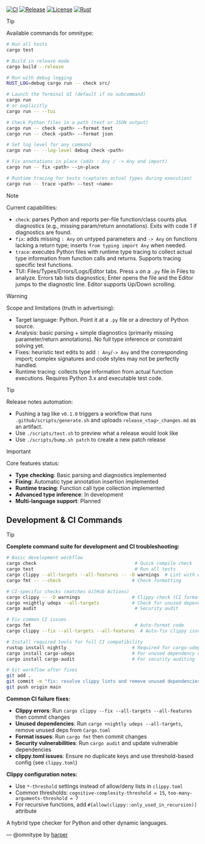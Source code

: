 [![CI](https://github.com/bniladridas/omnitype/workflows/CI/badge.svg)](https://github.com/bniladridas/omnitype/actions)
[![Release](https://github.com/bniladridas/omnitype/actions/workflows/release.yml/badge.svg)](https://github.com/bniladridas/omnitype/actions/workflows/release.yml)
[![License](https://img.shields.io/badge/license-Apache%202.0-blue.svg)](LICENSE)
[![Rust](https://img.shields.io/badge/rust-1.89%2B-orange.svg)](https://www.rust-lang.org)

> [!TIP]
> Available commands for omnitype:
> ```bash
> # Run all tests
> cargo test
> 
> # Build in release mode
> cargo build --release
> 
> # Run with debug logging
> RUST_LOG=debug cargo run -- check src/
> 
> # Launch the Terminal UI (default if no subcommand)
> cargo run
> # or explicitly
> cargo run -- --tui
> 
> # Check Python files in a path (text or JSON output)
> cargo run -- check <path> --format text
> cargo run -- check <path> --format json
> 
> # Set log level for any command
> cargo run -- --log-level debug check <path>
> 
> # Fix annotations in place (adds : Any / -> Any and import)
> cargo run -- fix <path> --in-place
> 
> # Runtime tracing for tests (captures actual types during execution)
> cargo run -- trace <path> --test <name>
> ```

> [!NOTE]
> Current capabilities:
> - `check`: parses Python and reports per-file function/class counts plus diagnostics (e.g., missing param/return annotations). Exits with code 1 if diagnostics are found.
> - `fix`: adds missing `: Any` on untyped parameters and `-> Any` on functions lacking a return type; inserts `from typing import Any` when needed.
> - `trace`: executes Python files with runtime type tracing to collect actual type information from function calls and returns. Supports tracing specific test functions.
> - TUI: Files/Types/Errors/Logs/Editor tabs. Press `a` on a `.py` file in Files to analyze. Errors tab lists diagnostics; Enter opens the file and the Editor jumps to the diagnostic line. Editor supports Up/Down scrolling.

> [!WARNING]
> Scope and limitations (truth in advertising):
> - Target language: Python. Point it at a `.py` file or a directory of Python source.
> - Analysis: basic parsing + simple diagnostics (primarily missing parameter/return annotations). No full type inference or constraint solving yet.
> - Fixes: heuristic text edits to add `: Any`/`-> Any` and the corresponding import; complex signatures and code styles may not be perfectly handled.
> - Runtime tracing: collects type information from actual function executions. Requires Python 3.x and executable test code.

> [!TIP]
> Release notes automation:
> - Pushing a tag like `v0.1.0` triggers a workflow that runs `.github/scripts/generate.sh` and uploads `release_<tag>_changes.md` as an artifact.
> - Use `./scripts/test.sh` to preview what a release would look like
> - Use `./scripts/bump.sh patch` to create a new patch release

> [!IMPORTANT]
> Core features status:
> - **Type checking**: Basic parsing and diagnostics implemented
> - **Fixing**: Automatic type annotation insertion implemented  
> - **Runtime tracing**: Function call type collection implemented
> - **Advanced type inference**: In development
> - **Multi-language support**: Planned

## Development & CI Commands

> [!TIP]
> **Complete command suite for development and CI troubleshooting:**
> 
> ```bash
> # Basic development workflow
> cargo check                                    # Quick compile check
> cargo test                                     # Run all tests
> cargo clippy --all-targets --all-features -- -D warnings  # Lint with warnings as errors
> cargo fmt -- --check                          # Check formatting
> 
> # CI-specific checks (matches GitHub Actions)
> cargo clippy -- -D warnings                   # Clippy check (CI format)
> cargo +nightly udeps --all-targets            # Check for unused dependencies
> cargo audit                                    # Security audit
> 
> # Fix common CI issues
> cargo fmt                                      # Auto-format code
> cargo clippy --fix --all-targets --all-features  # Auto-fix clippy issues
> 
> # Install required tools for full CI compatibility
> rustup install nightly                        # Required for cargo-udeps
> cargo install cargo-udeps                     # For unused dependency checking
> cargo install cargo-audit                     # For security auditing
> 
> # Git workflow after fixes
> git add .
> git commit -m "fix: resolve clippy lints and remove unused dependencies"
> git push origin main
> ```
> 
> **Common CI failure fixes:**
> - **Clippy errors**: Run `cargo clippy --fix --all-targets --all-features` then commit changes
> - **Unused dependencies**: Run `cargo +nightly udeps --all-targets`, remove unused deps from `Cargo.toml`
> - **Format issues**: Run `cargo fmt` then commit changes
> - **Security vulnerabilities**: Run `cargo audit` and update vulnerable dependencies
> - **clippy.toml issues**: Ensure no duplicate keys and use threshold-based config (see `clippy.toml`)
> 
> **Clippy configuration notes:**
> - Use `*-threshold` settings instead of allow/deny lists in `clippy.toml`
> - Common thresholds: `cognitive-complexity-threshold = 15`, `too-many-arguments-threshold = 7`
> - For recursive functions, add `#[allow(clippy::only_used_in_recursion)]` attribute

A hybrid type checker for Python and other dynamic languages.

— @omnitype by [harper](https://github.com/harpertoken) 